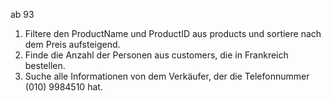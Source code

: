 ab 93

1. Filtere den ProductName und ProductID aus products und sortiere nach dem
   Preis aufsteigend.
2. Finde die Anzahl der Personen aus customers, die in Frankreich bestellen.
3. Suche alle Informationen von dem Verkäufer, der die Telefonnummer (010)
   9984510 hat.
